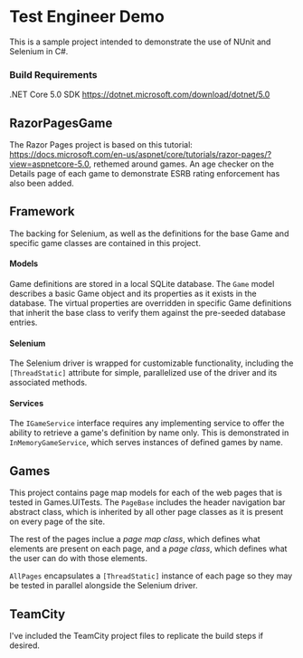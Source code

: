 # Test Engineer Demo

This is a sample project intended to demonstrate the use of NUnit and Selenium in C#. 

### Build Requirements
.NET Core 5.0 SDK https://dotnet.microsoft.com/download/dotnet/5.0

## RazorPagesGame

The Razor Pages project is based on this tutorial: https://docs.microsoft.com/en-us/aspnet/core/tutorials/razor-pages/?view=aspnetcore-5.0, rethemed around games.
An age checker on the Details page of each game to demonstrate ESRB rating enforcement has also been added.

## Framework
The backing for Selenium, as well as the definitions for the base Game and specific game classes are contained in this project.

#### Models
Game definitions are stored in a local SQLite database. The ```Game``` model describes a basic Game object and its properties as it exists in the database. The virtual properties are overridden in specific Game definitions that inherit the base class to verify them against the pre-seeded database entries.

#### Selenium
The Selenium driver is wrapped for customizable functionality, including the ```[ThreadStatic]``` attribute for simple, parallelized use of the driver and its associated methods.

#### Services
The ```IGameService``` interface requires any implementing service to offer the ability to retrieve a game's definition by name only. This is demonstrated in ```InMemoryGameService```, which serves instances of defined games by name.


## Games

This project contains page map models for each of the web pages that is tested in Games.UITests. The ```PageBase``` includes the header navigation bar abstract class, which is inherited by all other page classes as it is present on every page of the site.

The rest of the pages inclue a _page map class_, which defines what elements are present on each page, and a _page class_, which defines what the user can do with those elements.

```AllPages``` encapsulates a ```[ThreadStatic]``` instance of each page so they may be tested in parallel alongside the Selenium driver.

## TeamCity

I've included the TeamCity project files to replicate the build steps if desired.
